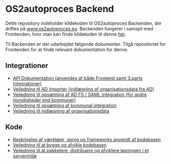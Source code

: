 <h1>OS2autoproces Backend</h1>
<p>
Dette repository indeholder kildekoden til OS2autoproces Backenden, der driftes på <a href="https://www.os2autoproces.eu">www.os2autoproces.eu</a>. Backenden fungerer i samspil med Frontenden, hvor man kan finde kildekoden til denne <a href="https://github.com/OS2autoproces/os2autoproces-frontend">her</a>.
</p>

<p>
Til Backenden er der udarbejdet følgende dokumenter. Tilgå repositoriet for Frontenden for at finde relevant dokumentation for denne.

<h2>Integrationer</h2>
<ul>
  <li><a href="https://www.os2autoproces.eu/doc">API Dokumentation (anvendes af både Frontend samt 3.parts integrationer)</a></li>
  <li><a href="doc/Vejledning til brug af AD importer.docx">Vejledning til AD Importer (indlæsning af organisationsdata fra AD)</a></li>
  <li><a href="doc/Regional SAML opsætning.docx">Vejledning til opsætning af AD FS / SAML integration (for andre myndigheder end kommuner)</a></li>
  <li><a href="doc/Vejledning til implementering af OS2autoproces.docx">Vejledning til opsætning af kommunal integration</a></li>
  <li><a href="doc/doc/Vejledning til indlæsning af organisationsdata - 3 modeller.docx">Vejledning til indlæsning af organisationsdata</a></li>
</ul>

<h2>Kode</h2>
<ul>
  <li><a href="doc/Tooling.md">Beskrivelse af værktøjer, sprog og frameworks anvendt af kodebasen</a></li>
  <li><a href="doc/Build.md">Vejledning til at bygge og afvikle kodebasen</a></li>
  <li><a href="doc/Deploy.md">Vejledning til at pakketere, distribuere og afviklere løsningen i et servermiljø</a></li>
</ul>
  
</p>
